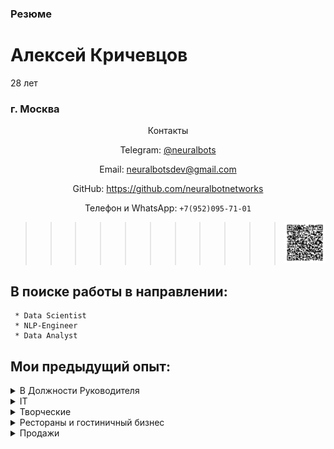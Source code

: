 ### Резюме
# Алексей Кричевцов
28 лет
### г. Москва


<div markdown='1' align='center'>
Контакты

Telegram: [@neuralbots](https://t.me/neuralbots)

Email: neuralbotsdev@gmail.com

GitHub: https://github.com/neuralbotnetworks

Телефон и WhatsApp: ` +7(952)095-71-01 `

>>>>>>>>>>>![imghcenter imgsmall](asset/image/1.png)

</div>



## В поиске работы в направлении:
```
 * Data Scientist 
 * NLP-Engineer 
 * Data Analyst
  ```

## Мои предыдущий опыт:

<details markdown='1'><summary> В Должности Руководителя</summary>

 * Директор (Управляющий сетью баров) 
 * Шеф-повар (Заведующий производством)
 * Су-шеф (Заместитель Шеф-повара)

</details>

<details markdown='1'><summary>IT</summary>

 * Системный администратор
 * Cloud engineer (sert)
 * Сервис инженер (ремонт пк)

</details>

<details markdown='1'><summary> Творческие</summary>
 
 * DJ
 * Sound Designer

</details>

<details markdown='1'><summary> Рестораны и гостиничный бизнес</summary>
 
* Повар(diploma)
 * Сушист
 * Пицайоло

</details>

<details markdown='1'><summary>Продажи</summary>

 * Риэлтор (course)

</details>
  
